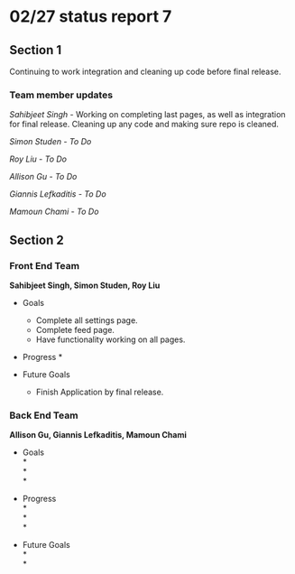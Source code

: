 # 02/27 status report 7

## Section 1
Continuing to work integration and cleaning up code before final release.

### Team member updates
*Sahibjeet Singh* - Working on completing last pages, as well as integration for final release. Cleaning up any code and making sure repo is cleaned.      

*Simon Studen* -     *To Do*      

*Roy Liu* -   *To Do*      

*Allison Gu* -   *To Do*      

*Giannis Lefkaditis* -  *To Do*      

*Mamoun Chami* -  *To Do*        


## Section 2

### Front End Team
**Sahibjeet Singh, Simon Studen, Roy Liu**
* Goals
  -  Complete all settings page.
  -  Complete feed page. 
  -  Have functionality working on all pages.

* Progress
  *  

* Future Goals
  * Finish Application by final release. 
 
### Back End Team
**Allison Gu, Giannis Lefkaditis, Mamoun Chami**

* Goals   
  *     
  *     
  *     
  
* Progress   
  *     
  *    
  *     
  
* Future Goals   
  *     
  *       
